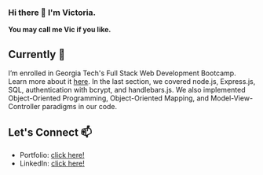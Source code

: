 ### Hi there 👋 I'm Victoria.
**You may call me Vic if you like.**

## Currently 🔭
I’m enrolled in Georgia Tech's Full Stack Web Development Bootcamp. Learn more about it [here](https://pe.gatech.edu/courses/georgia-tech-coding-boot-camp). In the last section, we covered node.js, Express.js, SQL, authentication with bcrypt, and handlebars.js. We also implemented Object-Oriented Programming, Object-Oriented Mapping, and Model-View-Controller paradigms in our code.

## Let's Connect 📫
- Portfolio: [click here!](https://victoriamcn.github.io/Portfolio/)
- LinkedIn: [click here!](https://www.linkedin.com/in/victoria-mcnorrill/)
